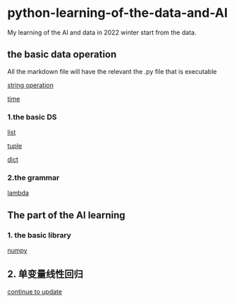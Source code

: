 # python-learning-of-the-data-and-AI
My learning of the AI and data in 2022 winter start from the data.
## the basic data operation
All the markdown file will have the relevant the .py file that is executable

[string operation](./basic/string_operation.md)

[time](./basic/time.md)

### 1.the basic DS
[list](./basic/List.md)

[tuple](./basic/tuple.md)

[dict](./basic/dict.md)

### 2.the grammar

[lambda](./basic/lamda.md)


## The part of the AI learning

### 1. the basic library
[numpy](AI/basic_lib/numpy_basic.md)

## 2. 单变量线性回归

[continue to update](./AI/线性回归/single_regression.md)

